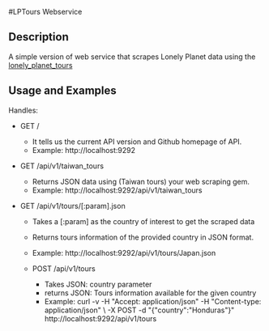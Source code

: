 #LPTours Webservice


## Description

A simple version of web service that scrapes Lonely Planet data using the [lonely_planet_tours](https://github.com/ZhongMeiZhou/scraper_project)

## Usage and Examples

Handles:

- GET /
  - It tells us the current API version and Github homepage of API.
  - Example: http://localhost:9292

- GET /api/v1/taiwan_tours
  - Returns JSON data using (Taiwan tours) your web scraping gem.
  - Example: http://localhost:9292/api/v1/taiwan_tours

- GET /api/v1/tours/[:param].json
  - Takes a [:param] as the country of interest to get the scraped data
  - Returns tours information of the provided country in JSON format.
  - Example: http://localhost:9292/api/v1/tours/Japan.json

  - POST /api/v1/tours
    - Takes JSON: country parameter
    - returns JSON: Tours information available for the given country
    - Example: curl -v -H "Accept: application/json" -H "Content-type: application/json" \ -X POST -d "{\"country\":\"Honduras\"}" http://localhost:9292/api/v1/tours
